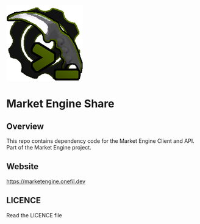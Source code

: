 ![](readme_assets/market_engine_share.png)
# Market Engine Share
## Overview
This repo contains dependency code for the Market Engine Client and API.  
Part of the Market Engine project.
## Website
https://marketengine.onefil.dev
## LICENCE
Read the LICENCE file
